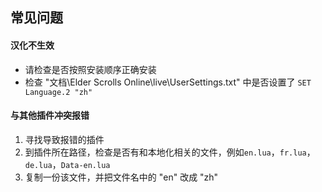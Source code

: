## 常见问题

#### 汉化不生效

- 请检查是否按照安装顺序正确安装
- 检查 "文档\Elder Scrolls Online\live\UserSettings.txt" 中是否设置了 `SET Language.2 "zh"`

#### 与其他插件冲突报错

1. 寻找导致报错的插件
2. 到插件所在路径，检查是否有和本地化相关的文件，例如`en.lua`，`fr.lua`，`de.lua`，`Data-en.lua`
3. 复制一份该文件，并把文件名中的 "en" 改成 "zh"
